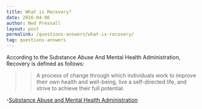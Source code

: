 ```yaml
---
title: What is Recovery?
date: 2016-04-06
author: Ned Presnall
layout: post
permalink: /questions-answers/what-is-recovery/
tag: questions-answers
---
```

According to the Substance Abuse And Mental Health Administration, Recovery is defined as follows: 

>> A process of change through which individuals work to improve their own health and well-being, live a self-directed life, and strive to achieve their full potential.

-<a href="http://store.samhsa.gov/shin/content/PEP12-RECDEF/PEP12-RECDEF.pdf" target="_blank">Substance Abuse and Mental Health Administration</a>